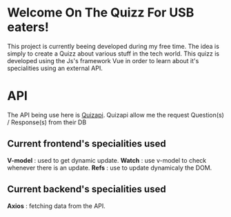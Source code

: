 ﻿# Welcome On The Quizz For USB eaters!

This project is currently beeing developed during my free time.
The idea is simply to create a Quizz about various stuff in the tech world.
This quizz is developed using the Js's framework Vue in order to learn about it's specialities using an external API.

# API

The API being use here is [Quizapi](https://quizapi.io).
Quizapi allow me the request Question(s) / Response(s) from their DB 

## Current frontend's specialities used

**V-model** : used to get dynamic update.
**Watch** : use v-model to check whenever there is an update.
**Refs** : use to update dynamicaly the DOM.

## Current backend's specialities used

**Axios** : fetching data from the API.


